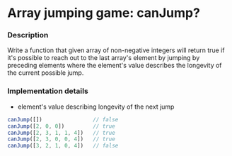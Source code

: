 # Array jumping game: canJump?

### Description
Write a function that given array of non-negative integers will return true if it's possible to reach out to the last array's element by jumping by preceding elements where the element's value describes the longevity of the current possible jump.

### Implementation details

- element's value describing longevity of the next jump

```js
canJump([])                // false
canJump([2, 0, 0])         // true
canJump([2, 3, 1, 1, 4])   // true
canJump([2, 3, 0, 0, 4])   // true
canJump([3, 2, 1, 0, 4])   // false
```